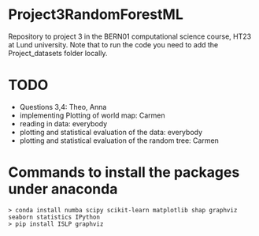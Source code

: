 # Project3RandomForestML

Repository to project 3 in the BERN01 computational science course, HT23 at Lund university. Note that to run the code you need to add the Project_datasets folder locally.

# TODO
- Questions 3,4: Theo, Anna
- implementing Plotting of world map: Carmen
- reading in data: everybody
- plotting and statistical evaluation of the data: everybody
- plotting and statistical evaluation of the random tree: Carmen


# Commands to install the packages under anaconda
    > conda install numba scipy scikit-learn matplotlib shap graphviz seaborn statistics IPython
    > pip install ISLP graphviz
